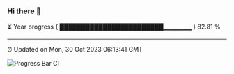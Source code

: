 ### Hi there 👋

⏳ Year progress { ████████████████████████▁▁▁▁▁▁ } 82.81 %

---

⏰ Updated on Mon, 30 Oct 2023 06:13:41 GMT

![Progress Bar CI](https://github.com/liununu/liununu/workflows/Progress%20Bar%20CI/badge.svg)
